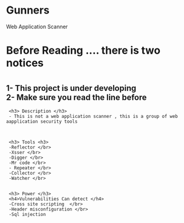 # Gunners
Web Application Scanner 


<h1> Before Reading  .... there is two notices<h1>
<h2> 1- This project is under developing </br>
     2- Make sure you read the line before 
     </h2>
     
     
     
     <h3> Description </h3>
     - This is not a web application scanner , this is a group of web aapplication security tools 
     
     
     
     <h3> Tools <h3>
     -Reflector </br>
     -Xsser </br>
     -Digger </br>
     -Mr code </br>
     - Repeater </br>
     -Collector </br>
     -Watcher </br>
     
     
     <h3> Power </h3> 
     <h4>Vulnerabilities Can detect </h4>
     -Cross site scripting  </br>
     -Header misconfiguration </br>
     -Sql injection
     
